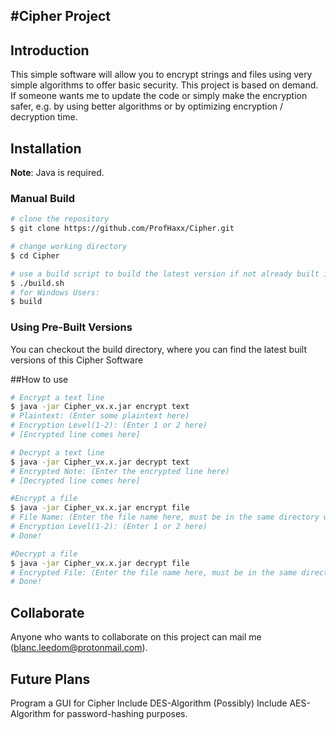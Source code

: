 #Cipher Project
---------------
## Introduction
This simple software will allow you to encrypt strings and files using very simple algorithms to offer basic security. This project is based on demand. If someone wants me to update the code or simply make the encryption safer, e.g. by using better algorithms or by optimizing encryption / decryption time.

## Installation
**Note**: Java is required.

### Manual Build
```bash
# clone the repository
$ git clone https://github.com/ProfHaxx/Cipher.git

# change working directory
$ cd Cipher

# use a build script to build the latest version if not already built in /build
$ ./build.sh
# for Windows Users:
$ build
```

### Using Pre-Built Versions
You can checkout the build directory, where you can find the latest built versions of this Cipher Software

##How to use
```bash
# Encrypt a text line
$ java -jar Cipher_vx.x.jar encrypt text
# Plaintext: (Enter some plaintext here)
# Encryption Level(1-2): (Enter 1 or 2 here)
# [Encrypted line comes here]

# Decrypt a text line
$ java -jar Cipher_vx.x.jar decrypt text
# Encrypted Note: (Enter the encrypted line here)
# [Decrypted line comes here]

#Encrypt a file
$ java -jar Cipher_vx.x.jar encrypt file
# File Name: (Enter the file name here, must be in the same directory with the jar)
# Encryption Level(1-2): (Enter 1 or 2 here)
# Done!

#Decrypt a file
$ java -jar Cipher_vx.x.jar decrypt file
# Encrypted File: (Enter the file name here, must be in the same directory with the jar)
# Done!
```


## Collaborate
Anyone who wants to collaborate on this project can mail me (blanc.leedom@protonmail.com).

## Future Plans
Program a GUI for Cipher
Include DES-Algorithm
(Possibly) Include AES-Algorithm for password-hashing purposes.
